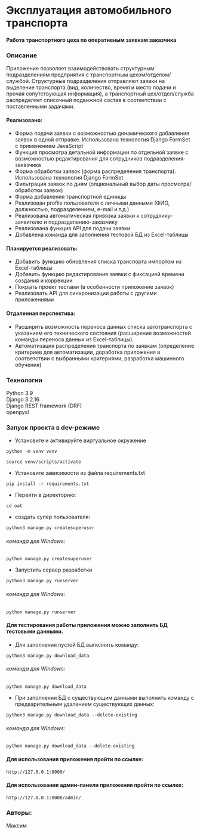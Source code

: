 
# Эксплуатация автомобильного транспорта
#### Работа транспортного цеха по оперативным заявкам заказчика 


### Описание
Приложение позволяет взаимодействовать структурным 
подразделениям предприятия с транспортным цехом/отделом/службой. 
Структурные подразделения отправляют заявки на выделение 
транспорта (вид, количество, время и место подачи и прочая сопутствующая информация), 
а транспортный цех/отдел/служба распределяет списочный 
подвижной состав в соответствии с поставленными задачами.

#### Реализовано:
- Форма подачи заявки с возможностью динамического добавления заявок в одной отправке. Использована технология Django FormSet с применением JavaScript
- Функция просмотра детальной информации по отдельной заявке с возможностью редактирования для сотрудников подразделения-заказчика
- Форма обработки заявок (форма распределения транспорта). Использована технология Django FormSet
- Фильтрация заявок по дням (опциональный выбор даты просмотра/обработки заявок)
- Форма добавления транспортной единицы
- Реализован profile пользователя с личными данными (ФИО, должностью, подразделением, e-mail и т.д.)
- Реализована автоматическая привязка заявки к сотруднику-заявителю и подразделению-заказчику
- Реализована функция API для подачи заявки
- Добавлена команда для заполнения тестовой БД из Excel-таблицы
#### Планируется реализовать:
- Добавить функцию обновления списка транспорта импортом из Excel-таблицы
- Добавить функцию редактирования заявки с фиксацией времени создания и коррекции
- Покрыть проект тестами (в особенности приложение заявок)
- Реализовать API для синхронизации работы с другими приложениями
#### Отдаленная перспектива:
- Расширить возможность переноса данных списка
автотранспорта с указанием его технического состояния (расширение возможностей команды переноса данных из Excel-таблицы).
- Автоматизация распределения транспорта по заявкам (определение критериев для автоматизации, доработка приложения в соответствии с выбранными критериями, разработка машинного обучения)
### Технологии
Python 3.9 \
Django 3.2.16 \
Django REST framework (DRF) \
openpyxl

### Запуск проекта в dev-режиме
- Установите и активируйте виртуальное окружение
```
python -m venv venv
```
```
source venv/scripts/activate
```

- Установите зависимости из файла requirements.txt
```
pip install -r requirements.txt
```
- Перейти в директорию:
```
cd oat
```
- создать супер пользователя:
```
python3 manage.py createsuperuser
```
###### команда для Windows:
```
python manage.py createsuperuser
```
- Запустить сервер разработки
```
python3 manage.py runserver
```
###### команда для Windows:
```
python manage.py runserver
```
#### Для тестирования работы приложения можно заполнить БД тестовыми данными. 
- Для заполнения пустой БД выполнить команду:
```
python3 manage.py download_data
```
###### команда для Windows:
```
python manage.py download_data
```
- При заполнении БД с существующим данными выполнить команду с предварительным удалением существующих данных:
```
python3 manage.py download_data --delete-existing
```
###### команда для Windows:
```
python manage.py download_data --delete-existing
```

#### Для использования приложения пройти по ссылке:
```
http://127.0.0.1:8000/
```
#### Для использования админ-панели приложения пройти по ссылке:
```
http://127.0.0.1:8000/admin/
```

### Авторы:
Максим